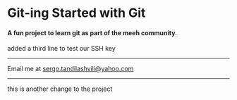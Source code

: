 # Git-ing Started with Git

#### A fun project to learn git as part of the **meeh** community.

added a third line to test our SSH key

---------------

Email me at [sergo.tandilashvili@yahoo.com](Mailto:sergo.tandilashvili@yahoo.com)

---------------

this is another change to the project

